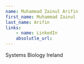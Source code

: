 ```yaml
---
name: Muhammad Zainul Arifin
first_name: Muhammad Zainul
last_name: Arifin
links:
	- name: LinkedIn
	absolutle_url:
---
```

Systems Biology Ireland
